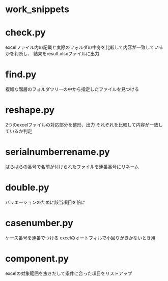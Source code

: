 # work_snippets


# __check.py__

excelファイル内の記載と実際のフォルダの中身を比較して内容が一致しているかを判断し、
結果をresult.xlsxファイルに出力


# __find.py__

複雑な階層のフォルダツリーの中から指定したファイルを見つける



# __reshape.py__	

2つのexcelファイルの対応部分を整形、出力
それぞれを比較して内容が一致しているか判定



# __serialnumberrename.py__

ばらばらの番号で名前が付けられたファイルを連番番号にリネーム


# __double.py__

バリエーションのために該当項目を倍に

# __casenumber.py__

ケース番号を連番でつける
excelのオートフィルで小回りがきかないとき用

# __component.py__

excelの対象範囲を抜きだして条件に合った項目をリストアップ
